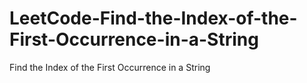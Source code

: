 # LeetCode-Find-the-Index-of-the-First-Occurrence-in-a-String
Find the Index of the First Occurrence in a String
